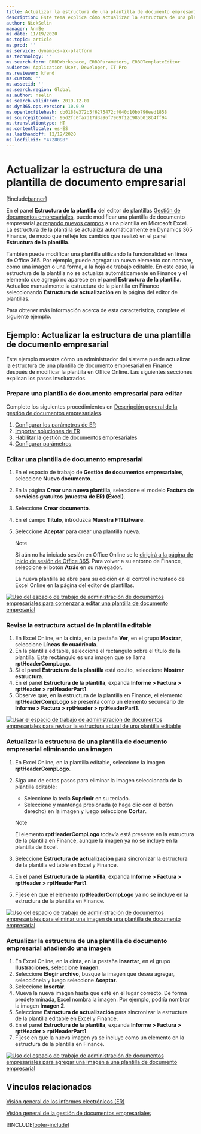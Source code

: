 ```yaml
---
title: Actualizar la estructura de una plantilla de documento empresarial
description: Este tema explica cómo actualizar la estructura de una plantilla de documento empresarial mediante la función de administración de documentos empresariales.
author: NickSelin
manager: AnnBe
ms.date: 11/19/2020
ms.topic: article
ms.prod: ''
ms.service: dynamics-ax-platform
ms.technology: ''
ms.search.form: ERBDWorkspace, ERBDParameters, ERBDTemplateEditor
audience: Application User, Developer, IT Pro
ms.reviewer: kfend
ms.custom: ''
ms.assetid: ''
ms.search.region: Global
ms.author: nselin
ms.search.validFrom: 2019-12-01
ms.dyn365.ops.version: 10.0.9
ms.openlocfilehash: cb0188e372b5f6275472cf040d10bb796eed1858
ms.sourcegitcommit: 95d2fc0fa7d17d3a96f7969f12c985b018b4ff94
ms.translationtype: HT
ms.contentlocale: es-ES
ms.lasthandoff: 12/12/2020
ms.locfileid: "4728098"
---
```

# <a name="update-the-structure-of-a-business-document-template"></a>Actualizar la estructura de una plantilla de documento empresarial 

[!include[banner](../includes/banner.md)]

En el panel **Estructura de la plantilla** del editor de plantillas [Gestión de documentos empresariales](er-business-document-management.md), puede modificar una plantilla de documento empresarial [agregando nuevos campos](er-bdm-add-field-to-excel-template.md) a una plantilla en Microsoft Excel. La estructura de la plantilla se actualiza automáticamente en Dynamics 365 Finance, de modo que refleje los cambios que realizó en el panel **Estructura de la plantilla**.

También puede modificar una plantilla utilizando la funcionalidad en línea de Office 365. Por ejemplo, puede agregar un nuevo elemento con nombre, como una imagen o una forma, a la hoja de trabajo editable. En este caso, la estructura de la plantilla no se actualiza automáticamente en Finance y el elemento que agregó no aparece en el panel **Estructura de la plantilla**. Actualice manualmente la estructura de la plantilla en Finance seleccionando **Estructura de actualización** en la página del editor de plantillas.

Para obtener más información acerca de esta característica, complete el siguiente ejemplo.

## <a name="example-update-the-structure-of-a-business-document-template"></a>Ejemplo: Actualizar la estructura de una plantilla de documento empresarial

Este ejemplo muestra cómo un administrador del sistema puede actualizar la estructura de una plantilla de documento empresarial en Finance después de modificar la plantilla en Office Online. Las siguientes secciones explican los pasos involucrados.

### <a name="prepare-a-business-document-template-for-editing"></a>Prepare una plantilla de documento empresarial para editar

Complete los siguientes procedimientos en [Descripción general de la gestión de documentos empresariales](er-business-document-management.md).

1. [Configurar los parámetros de ER](er-business-document-management.md#configure-er-parameters)
2. [Importar soluciones de ER](er-business-document-management.md#import-er-solutions)
3. [Habilitar la gestión de documentos empresariales](er-business-document-management.md#enable-business-document-management)
4. [Configurar parámetros](er-business-document-management.md#configure-parameters)

### <a name="edit-a-business-document-template"></a>Editar una plantilla de documento empresarial

1. En el espacio de trabajo de **Gestión de documentos empresariales**, seleccione **Nuevo documento**.
2. En la página **Crear una nueva plantilla**, seleccione el modelo **Factura de servicios gratuitos (muestra de ER) (Excel)**.
3. Seleccione **Crear documento**.
4. En el campo **Título**, introduzca **Muestra FTI Litware**.
5. Seleccione **Aceptar** para crear una plantilla nueva.

    > [!NOTE]
    > Si aún no ha iniciado sesión en Office Online se le [dirigirá a la página de inicio de sesión de Office 365](er-business-document-management.md#frequently-asked-questions). Para volver a su entorno de Finance, seleccione el botón **Atrás** en su navegador.

    La nueva plantilla se abre para su edición en el control incrustado de Excel Online en la página del editor de plantillas.

[![Uso del espacio de trabajo de administración de documentos empresariales para comenzar a editar una plantilla de documento empresarial](./media/er-bdm-update-structure1.gif)](./media/er-bdm-update-structure1.gif)

### <a name="review-the-current-structure-of-the-editable-template"></a>Revise la estructura actual de la plantilla editable

1. En Excel Online, en la cinta, en la pestaña **Ver**, en el grupo **Mostrar**, seleccione **Líneas de cuadrícula**.
2. En la plantilla editable, seleccione el rectángulo sobre el título de la plantilla. Este rectángulo es una imagen que se llama **rptHeaderCompLogo**.
3. Si el panel **Estructura de la plantilla** está oculto, seleccione **Mostrar estructura**.
4. En el panel **Estructura de la plantilla**, expanda **Informe \> Factura \> rptHeader \> rptHeaderPart1**.
5. Observe que, en la estructura de la plantilla en Finance, el elemento **rptHeaderCompLogo** se presenta como un elemento secundario de **Informe \> Factura \> rptHeader \> rptHeaderPart1**.

[![Usar el espacio de trabajo de administración de documentos empresariales para revisar la estructura actual de una plantilla editable](./media/er-bdm-update-structure2.gif)](./media/er-bdm-update-structure2.gif)

### <a name="update-the-structure-of-a-business-document-template-by-deleting-a-picture"></a>Actualizar la estructura de una plantilla de documento empresarial eliminando una imagen

1. En Excel Online, en la plantilla editable, seleccione la imagen **rptHeaderCompLogo**.
2. Siga uno de estos pasos para eliminar la imagen seleccionada de la plantilla editable:

    - Seleccione la tecla **Suprimir** en su teclado.
    - Seleccione y mantenga presionada (o haga clic con el botón derecho) en la imagen y luego seleccione **Cortar**.

    > [!NOTE]
    > El elemento **rptHeaderCompLogo** todavía está presente en la estructura de la plantilla en Finance, aunque la imagen ya no se incluye en la plantilla de Excel.

3. Seleccione **Estructura de actualización** para sincronizar la estructura de la plantilla editable en Excel y Finance.
4. En el panel **Estructura de la plantilla**, expanda **Informe \> Factura \> rptHeader \> rptHeaderPart1**.
5. Fíjese en que el elemento **rptHeaderCompLogo** ya no se incluye en la estructura de la plantilla en Finance.

[![Uso del espacio de trabajo de administración de documentos empresariales para eliminar una imagen de una plantilla de documento empresarial](./media/er-bdm-update-structure3.gif)](./media/er-bdm-update-structure3.gif)

### <a name="update-the-structure-of-a-business-document-template-by-adding-a-picture"></a>Actualizar la estructura de una plantilla de documento empresarial añadiendo una imagen

1. En Excel Online, en la cinta, en la pestaña **Insertar**, en el grupo **Ilustraciones**, seleccione **Imagen**.
2. Seleccione **Elegir archivo**, busque la imagen que desea agregar, selecciónela y luego seleccione **Aceptar**.
3. Seleccione **Insertar**.
4. Mueva la nueva imagen hasta que esté en el lugar correcto. De forma predeterminada, Excel nombra la imagen. Por ejemplo, podría nombrar la imagen **Imagen 2**.
5. Seleccione **Estructura de actualización** para sincronizar la estructura de la plantilla editable en Excel y Finance.
6. En el panel **Estructura de la plantilla**, expanda **Informe \> Factura \> rptHeader \> rptHeaderPart1**.
7. Fíjese en que la nueva imagen ya se incluye como un elemento en la estructura de la plantilla en Finance.

[![Uso del espacio de trabajo de administración de documentos empresariales para agregar una imagen a una plantilla de documento empresarial](./media/er-bdm-update-structure4.gif)](./media/er-bdm-update-structure4.gif)

## <a name="related-links"></a>Vínculos relacionados

[Visión general de los informes electrónicos (ER)](general-electronic-reporting.md)

[Visión general de la gestión de documentos empresariales](er-business-document-management.md)


[!INCLUDE[footer-include](../../../includes/footer-banner.md)]